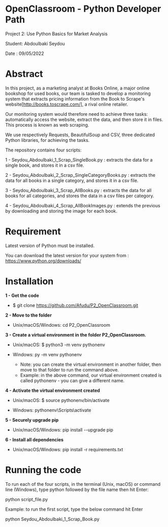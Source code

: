 # OpenClassroom - Python Developer Path

Project 2: Use Python Basics for Market Analysis

Student: Abdoulbaki Seydou

Date : 09/05/2022

# Abstract
In this project, as a marketing analyst at Books Online, a major online bookshop for used books,
our team is tasked to develop a monitoring system that extracts pricing information from 
the Book to Scrape's website[http://books.toscrape.com/], a rival online retailer.

Our monitoring system would therefore need to achieve three tasks: automatically access the website, 
extract the data, and then store it in files. This process is known as web scraping.

We use respectively Requests, BeautifulSoup and CSV, three dedicated Python libraries, for achieving the tasks.

The repository contains four scripts:

1 - Seydou_Abdoulbaki_1_Scrap_SingleBook.py : extracts the data for a single book, and stores it in a csv file.

2 - Seydou_Abdoulbaki_2_Scrap_SingleCategoryBooks.py : extracts the data for all books in a single category, and stores it in a csv file.

3 - Seydou_Abdoulbaki_3_Scrap_AllBooks.py : extracts the data for all books for all categories, and stores the data in a csv files per category.

4 - Seydou_Abdoulbaki_4_Scrap_AllBookImages.py : extends the previous by downloading and storing the image for each book.

# Requirement

Latest version of Python must be installed.

You can download the latest version for your system from : https://www.python.org/downloads/

# Installation

**1 - Get the code**

  * $ git clone https://github.com/Afudu/P2_OpenClassroom.git

**2 - Move to the folder**

  * Unix/macOS/Windows: cd P2_OpenClassroom

**3 - Create a virtual environment in the folder P2_OpenClassroom.**

  * Unix/macOS: $ python3 -m venv pythonenv
  * Windows: py -m venv pythonenv
  
    * Note: you can create the virtual environment in another folder, then move to that folder to run the command above.
    * Example: in the above command, our virtual environment created is called pythonenv - you can give a different name.

**4 - Activate the virtual environment created**

  * Unix/macOS: $ source pythonenv/bin/activate

  * Windows: pythonenv\Scripts\activate

**5 - Securely upgrade pip**

 * Unix/macOS/Windows: pip install --upgrade pip

**6 - Install all dependencies**

 * Unix/macOS/Windows: pip install -r requirements.txt

# Running the code

To run each of the four scripts, in the terminal (Unix, macOS) or command line (Windows), type python followed by the file name then hit Enter:

  python script_file.py

Example: to run the first script, type the below command hit Enter

  python Seydou_Abdoulbaki_1_Scrap_Book.py
